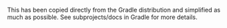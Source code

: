 This has been copied directly from the Gradle distribution and simplified as
much as possible. See subprojects/docs in Gradle for more details.
